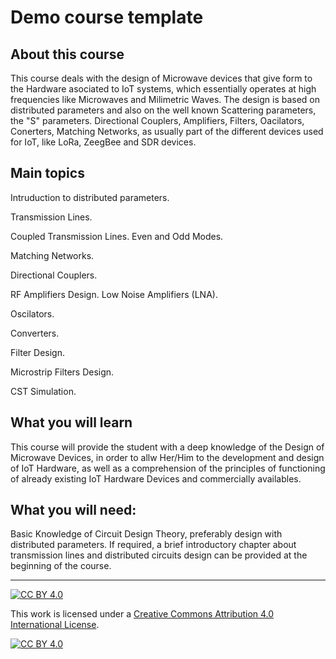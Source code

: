 # Demo course template
## About this course

This course deals with the design of Microwave devices that give form to the Hardware asociated to IoT systems, which essentially operates at high frequencies like Microwaves and Milimetric Waves.
The design is based on distributed parameters and also on the well known Scattering parameters, the "S" parameters.
Directional Couplers, Amplifiers, Filters, Oacilators, Conerters, Matching Networks, as usually part of the different devices used for IoT, like LoRa, ZeegBee and SDR devices.

## Main topics

Intruduction to distributed parameters.

Transmission Lines.

Coupled Transmission Lines. Even and Odd Modes.

Matching Networks.

Directional Couplers.

RF Amplifiers Design. Low Noise Amplifiers (LNA).

Oscilators.

Converters.

Filter Design.

Microstrip Filters Design.

CST Simulation.


## What you will learn
This course will provide the student with a deep knowledge of the Design of Microwave Devices, in order to allw Her/Him to the development and design of IoT Hardware, as well as a comprehension of the principles of functioning of already existing IoT Hardware Devices and commercially availables.

## What you will need:
Basic Knowledge of Circuit Design Theory, preferably design with distributed parameters. If required, a brief introductory chapter about transmission lines and distributed circuits design can be provided at the beginning of the course.


***
[![CC BY 4.0][cc-by-shield]][cc-by]

This work is licensed under a
[Creative Commons Attribution 4.0 International License][cc-by].

[![CC BY 4.0][cc-by-image]][cc-by]

[cc-by]: http://creativecommons.org/licenses/by/4.0/
[cc-by-image]: https://i.creativecommons.org/l/by/4.0/88x31.png
[cc-by-shield]: https://img.shields.io/badge/License-CC%20BY%204.0-lightgrey.svg
